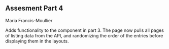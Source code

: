 ## Assesment Part 4

Maria Francis-Moullier

Adds functionality to the component in part 3.  The page now pulls all pages of listing data from the API, and randomizing the order of the entries before displaying them in the layouts.